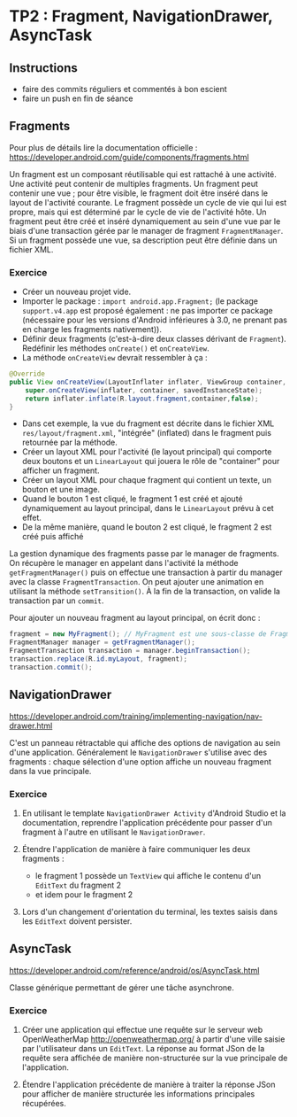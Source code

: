 # TP2 :  Fragment, NavigationDrawer, AsyncTask

## Instructions 

- faire des commits réguliers et commentés à bon escient
- faire un push en fin de séance


## Fragments

Pour plus de détails lire la documentation officielle : https://developer.android.com/guide/components/fragments.html

Un fragment est un composant réutilisable qui est rattaché à une activité. Une activité peut contenir de multiples fragments. Un fragment peut contenir une vue   ; pour être visible, le fragment doit être inséré dans le layout de l'activité courante. Le fragment possède un cycle de vie qui lui est propre, mais qui est déterminé par le cycle de vie de l'activité hôte.
Un fragment peut être créé et inséré dynamiquement au sein d'une vue par le biais d'une transaction gérée par le manager de fragment `FragmentManager`.
Si un fragment possède une vue, sa description peut être définie  dans un fichier XML.

### Exercice

- Créer un nouveau projet vide.		
- Importer le package : `import android.app.Fragment;`
			(le package `support.v4.app` est proposé également : ne pas importer ce package (nécessaire pour les versions d'Android inférieures à 3.0, ne prenant pas en charge les fragments nativement)).
- Définir deux fragments (c'est-à-dire deux classes dérivant de `Fragment`). Redéfinir les méthodes `onCreate()` et `onCreateView`.
- La méthode `onCreateView` devrait ressembler à ça :
	
```java
@Override
public View onCreateView(LayoutInflater inflater, ViewGroup container, Bundle savedInstanceState) {
	super.onCreateView(inflater, container, savedInstanceState);
	return inflater.inflate(R.layout.fragment,container,false);
}
```				
- Dans cet exemple, la vue du fragment est décrite dans le fichier XML `res/layout/fragment.xml`, "intégrée" (inflated) dans le fragment puis retournée par la méthode.
- Créer un layout XML pour l'activité (le layout principal) qui comporte deux boutons et un `LinearLayout` qui jouera le rôle de "container" pour afficher un fragment.
- Créer un layout XML pour chaque fragment qui contient un texte, un bouton et une image.
- Quand le bouton 1 est cliqué, le fragment 1 est créé et ajouté dynamiquement au layout principal, dans le `LinearLayout` prévu à cet effet.
- De la même manière, quand le bouton 2 est cliqué, le fragment 2 est créé puis affiché

La gestion dynamique des fragments passe par le manager de fragments. On récupère le manager en appelant dans l'activité la méthode `getFragmentManager()` puis on effectue une transaction à partir du manager avec la classe `FragmentTransaction`.	On peut ajouter une animation en utilisant la méthode `setTransition()`. À la fin de la transaction, on valide la transaction par un `commit`.				

Pour ajouter un nouveau fragment au layout principal, on écrit donc :

```java
fragment = new MyFragment(); // MyFragment est une sous-classe de Fragment
FragmentManager manager = getFragmentManager();
FragmentTransaction transaction = manager.beginTransaction();
transaction.replace(R.id.myLayout, fragment);
transaction.commit();
```

## NavigationDrawer

https://developer.android.com/training/implementing-navigation/nav-drawer.html

C'est un panneau rétractable qui affiche des options de navigation au sein d'une application. Généralement le `NavigationDrawer` s'utilise avec des fragments : chaque sélection d'une option affiche un nouveau fragment dans la vue principale.

### Exercice
1. En utilisant le template `NavigationDrawer Activity` d'Android Studio et la documentation, reprendre l'application précédente pour passer d'un fragment à l'autre en utilisant le `NavigationDrawer`.
2. Étendre l'application de manière à faire communiquer les deux fragments :
	- le fragment 1 possède un `TextView` qui affiche le contenu d'un `EditText` du fragment 2 
	- et idem pour le fragment 2

3. Lors d'un changement d'orientation du terminal, les textes saisis dans les `EditText` doivent persister.


## AsyncTask

https://developer.android.com/reference/android/os/AsyncTask.html

Classe générique permettant de gérer une tâche asynchrone.

### Exercice
1. Créer une application qui effectue une requête sur le serveur web OpenWeatherMap http://openweathermap.org/ à partir d'une ville saisie par l'utilisateur dans un `EditText`. La réponse au format JSon de la requête sera affichée de manière non-structurée sur la vue principale de l'application.

2. Étendre l'application précédente de manière à traiter la réponse JSon pour afficher de manière structurée les informations principales récupérées.

